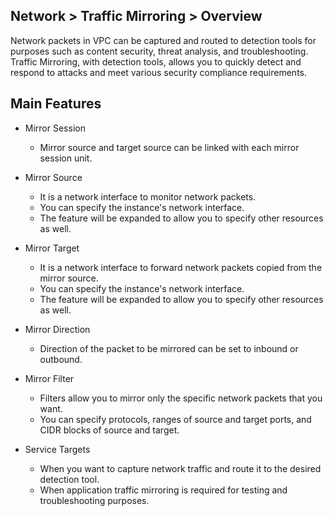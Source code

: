 ## Network > Traffic Mirroring > Overview

Network packets in VPC can be captured and routed to detection tools for purposes such as content security, threat analysis, and troubleshooting.
Traffic Mirroring, with detection tools, allows you to quickly detect and respond to attacks and meet various security compliance requirements.

## Main Features
* Mirror Session
    * Mirror source and target source can be linked with each mirror session unit.
* Mirror Source
    * It is a network interface to monitor network packets.
    * You can specify the instance's network interface.
    * The feature will be expanded to allow you to specify other resources as well.
* Mirror Target
    * It is a network interface to forward network packets copied from the mirror source.
    * You can specify the instance's network interface.
    * The feature will be expanded to allow you to specify other resources as well.
* Mirror Direction 
    * Direction of the packet to be mirrored can be set to inbound or outbound.
* Mirror Filter
    * Filters allow you to mirror only the specific network packets that you want.
    * You can specify protocols, ranges of source and target ports, and CIDR blocks of source and target.

* Service Targets
    * When you want to capture network traffic and route it to the desired detection tool.
    * When application traffic mirroring is required for testing and troubleshooting purposes.